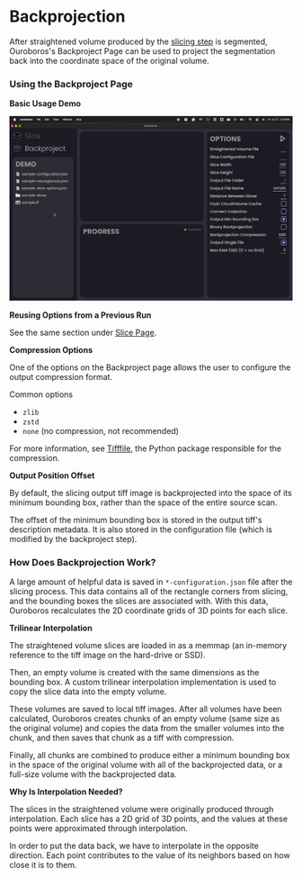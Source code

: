 # Backprojection 

After straightened volume produced by the [slicing step](./slicing.md) is segmented, Ouroboros's Backproject Page can be used to project the segmentation back into the coordinate space of the original volume.

### Using the Backproject Page

**Basic Usage Demo**

![Basic Usage Demo](../assets/backproject/Backproject%20Page%20Demo.gif)

**Reusing Options from a Previous Run**

See the same section under [Slice Page](./slicing.md).

**Compression Options**

One of the options on the Backproject page allows the user to configure the output compression format.

Common options

- `zlib`
- `zstd`
- `none` (no compression, not recommended)

For more information, see [Tifffile](https://github.com/cgohlke/tifffile/blob/166092f3e7b38cd1af430846157711f916ed5200/tifffile/tifffile.py#L13068C9-L13068C20), the Python package responsible for the compression.

**Output Position Offset**

By default, the slicing output tiff image is backprojected into the space of its minimum bounding box, rather than the space of the entire source scan.

The offset of the minimum bounding box is stored in the output tiff's description metadata. It is also stored in the configuration file (which is modified by the backproject step).

### How Does Backprojection Work?

A large amount of helpful data is saved in `*-configuration.json` file after the slicing process. This data contains all of the rectangle corners from slicing, and the bounding boxes the slices are associated with. With this data, Ouroboros recalculates the 2D coordinate grids of 3D points for each slice.

**Trilinear Interpolation**

The straightened volume slices are loaded in as a memmap (an in-memory reference to the tiff image on the hard-drive or SSD). 

Then, an empty volume is created with the same dimensions as the bounding box. A custom trilinear interpolation implementation is used to copy the slice data into the empty volume. 

These volumes are saved to local tiff images. After all volumes have been calculated, Ouroboros creates chunks of an empty volume (same size as the original volume) and copies the data from the smaller volumes into the chunk, and then saves that chunk as a tiff with compression. 

Finally, all chunks are combined to produce either a minimum bounding box in the space of the original volume with all of the backprojected data, or a full-size volume with the backprojected data.

**Why Is Interpolation Needed?**

The slices in the straightened volume were originally produced through interpolation. Each slice has a 2D grid of 3D points, and the values at these points were approximated through interpolation.

In order to put the data back, we have to interpolate in the opposite direction. Each point contributes to the value of its neighbors based on how close it is to them. 

